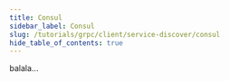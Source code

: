 ```yaml
---
title: Consul
sidebar_label: Consul
slug: /tutorials/grpc/client/service-discover/consul
hide_table_of_contents: true
---
```

balala...
